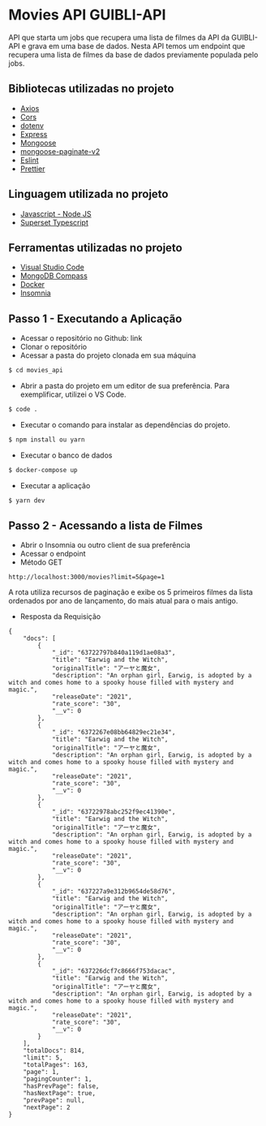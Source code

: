 # Movies API GUIBLI-API

API que starta um jobs que recupera uma lista de filmes da API da GUIBLI-API e grava em uma base de dados. Nesta API temos um endpoint que recupera uma lista de filmes da base de dados previamente populada pelo jobs. 

## Bibliotecas utilizadas no projeto
- [Axios](https://axios-http.com/docs/intro)
- [Cors](https://www.npmjs.com/package/cors)
- [dotenv](https://www.npmjs.com/package/dotenv)
- [Express](https://expressjs.com/en/starter/installing.html)
- [Mongoose](https://mongoosejs.com/)
- [mongoose-paginate-v2](https://www.npmjs.com/package/mongoose-paginate-v2)
- [Eslint](https://eslint.org/docs/latest/developer-guide/nodejs-api)
- [Prettier](https://prettier.io/)

## Linguagem utilizada no projeto
- [Javascript - Node JS](https://nodejs.org/en/)
- [Superset Typescript](https://www.typescriptlang.org/)
## Ferramentas utilizadas no projeto
- [Visual Studio Code](https://code.visualstudio.com/Download)
- [MongoDB Compass](https://www.mongodb.com/try/download/compass)
- [Docker](https://www.docker.com/)
- [Insomnia](https://insomnia.rest/download)

## Passo 1 - Executando a Aplicação

- Acessar o repositório no Github: link
- Clonar o repositório
- Acessar a pasta do projeto clonada em sua máquina
```bash
$ cd movies_api
```
- Abrir a pasta do projeto em um editor de sua preferência.
Para exemplificar, utilizei o VS Code.
```bash
$ code .
```
- Executar o comando para instalar as dependências do projeto.
```bash
$ npm install ou yarn
```
- Executar o banco de dados
```bash
$ docker-compose up
```

- Executar a aplicação
```bash
$ yarn dev
```
## Passo 2 - Acessando a lista de Filmes

- Abrir o Insomnia ou outro client de sua preferência
- Acessar o endpoint 
- Método GET
```
http://localhost:3000/movies?limit=5&page=1
```
A rota utiliza recursos de paginação e exibe os 5 primeiros filmes da lista ordenados por ano de lançamento, do mais atual para o mais antigo.

- Resposta da Requisição

```
{
	"docs": [
		{
			"_id": "63722797b840a119d1ae08a3",
			"title": "Earwig and the Witch",
			"originalTitle": "アーヤと魔女",
			"description": "An orphan girl, Earwig, is adopted by a witch and comes home to a spooky house filled with mystery and magic.",
			"releaseDate": "2021",
			"rate_score": "30",
			"__v": 0
		},
		{
			"_id": "6372267e08bb64829ec21e34",
			"title": "Earwig and the Witch",
			"originalTitle": "アーヤと魔女",
			"description": "An orphan girl, Earwig, is adopted by a witch and comes home to a spooky house filled with mystery and magic.",
			"releaseDate": "2021",
			"rate_score": "30",
			"__v": 0
		},
		{
			"_id": "63722978abc252f9ec41390e",
			"title": "Earwig and the Witch",
			"originalTitle": "アーヤと魔女",
			"description": "An orphan girl, Earwig, is adopted by a witch and comes home to a spooky house filled with mystery and magic.",
			"releaseDate": "2021",
			"rate_score": "30",
			"__v": 0
		},
		{
			"_id": "637227a9e312b9654de58d76",
			"title": "Earwig and the Witch",
			"originalTitle": "アーヤと魔女",
			"description": "An orphan girl, Earwig, is adopted by a witch and comes home to a spooky house filled with mystery and magic.",
			"releaseDate": "2021",
			"rate_score": "30",
			"__v": 0
		},
		{
			"_id": "637226dcf7c8666f753dacac",
			"title": "Earwig and the Witch",
			"originalTitle": "アーヤと魔女",
			"description": "An orphan girl, Earwig, is adopted by a witch and comes home to a spooky house filled with mystery and magic.",
			"releaseDate": "2021",
			"rate_score": "30",
			"__v": 0
		}
	],
	"totalDocs": 814,
	"limit": 5,
	"totalPages": 163,
	"page": 1,
	"pagingCounter": 1,
	"hasPrevPage": false,
	"hasNextPage": true,
	"prevPage": null,
	"nextPage": 2
}
```
